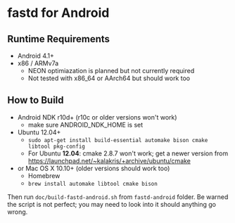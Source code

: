 fastd for Android
=================

Runtime Requirements
--------------------
* Android 4.1+
* x86 / ARMv7a
  * NEON optimiazation is planned but not currently required
  * Not tested with x86\_64 or AArch64 but should work too

How to Build
------------
* Android NDK r10d+ (r10c or older versions won't work)
    * make sure ANDROID\_NDK\_HOME is set
* Ubuntu 12.04+
    * `sudo apt-get install build-essential automake bison cmake libtool pkg-config`
    * For Ubuntu **12.04**: cmake 2.8.7 won't work; get a newer version from https://launchpad.net/~kalakris/+archive/ubuntu/cmake
* or Mac OS X 10.10+ (older versions should work too)
    * Homebrew
    * `brew install automake libtool cmake bison`

Then run `doc/build-fastd-android.sh` from `fastd-android` folder. Be warned the script is not perfect; you may need to look into it should anything go wrong.

